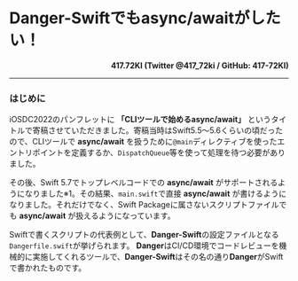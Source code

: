 # Danger-Swiftでもasync/awaitがしたい！

<p align="right">
<strong>417.72KI (Twitter @417_72ki / GitHub: 417-72KI)</strong>
</p>

<hr>

### はじめに
iOSDC2022のパンフレットに **「CLIツールで始めるasync/await」** というタイトルで寄稿させていただきました。寄稿当時はSwift5.5〜5.6くらいの頃だったので、CLIツールで **async/await** を扱うために`@main`ディレクティブを使ったエントリポイントを定義するか、`DispatchQueue`等を使って処理を待つ必要がありました。

その後、Swift 5.7でトップレベルコードでの **async/await** がサポートされるようになりました※1。その結果、`main.swift`で直接 **async/await** が書けるようになりました。それだけでなく、Swift Packageに属さないスクリプトファイルでも **async/await** が扱えるようになっています。

Swiftで書くスクリプトの代表例として、**Danger-Swift**の設定ファイルとなる`Dangerfile.swift`が挙げられます。
**Danger**はCI/CD環境でコードレビューを機械的に実施してくれるツールで、**Danger-Swift**はその名の通り**Danger**がSwiftで書かれたものです。
